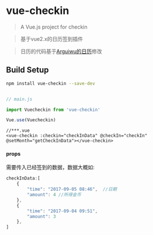 # vue-checkin

> A Vue.js project for checkin

> 基于vue2.x的日历签到插件

> 日历的代码基于[Arguiwu的日历](https://github.com/Arguiwu/calendar)修改

## Build Setup

``` bash
npm install vue-checkin --save-dev

```

```javascript

// main.js

import Vuecheckin from 'vue-checkin'

Vue.use(Vuecheckin)

```

```vue
//***.vue
<vue-checkin :checkin="checkInData" @checkIn="checkIn" @setMonth="getCheckInData"></vue-checkin>
```

#### props

需要传入已经签到的数据，数据大概如:

```javascript
checkInData:[
    {
        "time": "2017-09-05 08:46",  //日期
        "amount": 4 //所得金币
    },
    {
        "time": "2017-09-04 09:51",
        "amount": 3
    },
]
```
